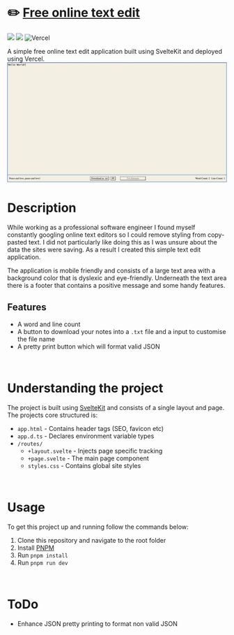 # ✏️ [Free online text edit](https://www.freeonlinetextedit.com/)

![](https://img.shields.io/github/license/Hiccup246/free-online-text-edit)
![](https://img.shields.io/github/languages/code-size/Hiccup246/free-online-text-edit)
![Vercel](https://therealsujitk-vercel-badge.vercel.app/?app=free-online-text-edit)

A simple free online text edit application built using SvelteKit and deployed using Vercel.
![Site Screenshot](https://raw.githubusercontent.com/Hiccup246/free-online-text-edit/main/src/lib/images/site-screenshot.webp)

# Description

While working as a professional software engineer I found myself constantly googling online text editors so I could remove styling from copy-pasted text. I did not particularly like doing this as I was unsure about the data the sites were saving. As a result I created this simple text edit application.

The application is mobile friendly and consists of a large text area with a background color that is dyslexic and eye-friendly. Underneath the text area there is a footer that contains a positive message and some handy features.

## Features
- A word and line count
- A button to download your notes into a `.txt` file and a input to customise the file name
- A pretty print button which will format valid JSON

<br>

# Understanding the project
The project is built using [SvelteKit](https://kit.svelte.dev/) and consists of a single  layout and page. The projects core structured is:
- `app.html` - Contains header tags (SEO, favicon etc)
- `app.d.ts` - Declares environment variable types
- `/routes/`
  - `+layout.svelte` - Injects page specific tracking
  - `+page.svelte` - The main page component
  -  `styles.css` - Contains global site styles



<br>

# Usage
To get this project up and running follow the commands below:
1. Clone this repository and navigate to the root folder
2. Install [PNPM](https://pnpm.io/)
2. Run `pnpm install`
3. Run `pnpm run dev`

<br>

# ToDo

- Enhance JSON pretty printing to format non valid JSON
